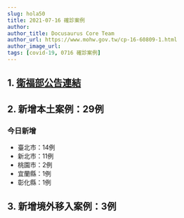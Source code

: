 ```yaml
---
slug: hola50
title: 2021-07-16 確診案例
author: 
author_title: Docusaurus Core Team
author_url: https://www.mohw.gov.tw/cp-16-60809-1.html
author_image_url: 
tags: [covid-19, 0716 確診案例]
---
```


## 1. [衛福部公告連結](https://www.cdc.gov.tw/Bulletin/Detail/B34H9oWmz6AnDmYSsCIHHg?typeid=9)

## 2. 新增本土案例：29例

### 今日新增
* 臺北市：14例
* 新北市：11例
* 桃園市：2例
* 宜蘭縣：1例
* 彰化縣：1例

## 3. 新增境外移入案例：3例
